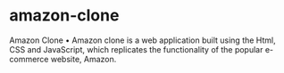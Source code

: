 # amazon-clone
Amazon Clone  • Amazon clone is a web application built using the  Html, CSS and JavaScript, which replicates the  functionality of the popular e-commerce website, Amazon.
